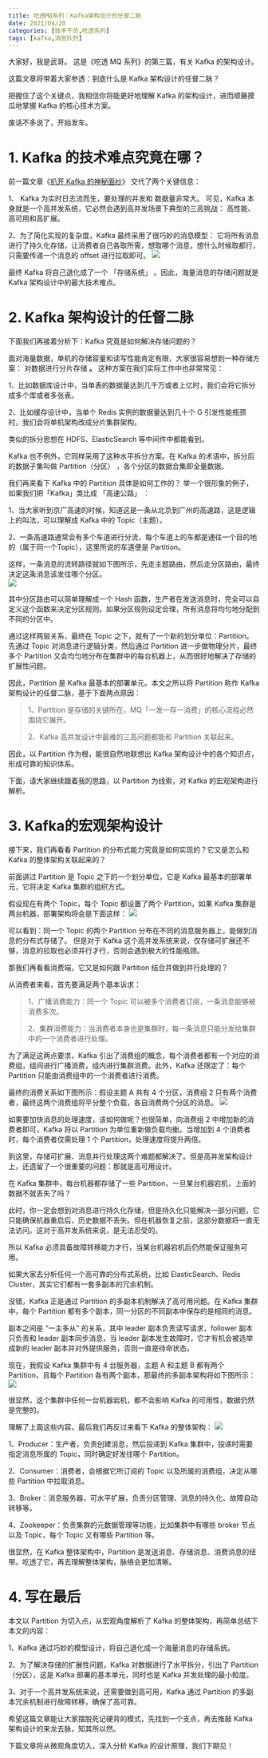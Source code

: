 ```yaml
---
title: 吃透MQ系列：Kafka架构设计的任督二脉
date: 2021/04/20
categories: [技术干货,吃透系列]
tags: [kafka,消息队列]
---
```


大家好，我是武哥。 这是《吃透 MQ 系列》的第三篇，有关  Kafka 的架构设计。  

这篇文章将带着大家参透：到底什么是 Kafka 架构设计的任督二脉？

把握住了这个关键点，我相信你将能更好地理解 Kafka 的架构设计，进而顺藤摸瓜地掌握 Kafka 的核心技术方案。

<!-- more -->

废话不多说了，开始发车。

# 1. Kafka 的技术难点究竟在哪？  

前一篇文章《[扒开 Kafka 的神秘面纱](http://mp.weixin.qq.com/s?__biz=MzU2MTM4NDAwMw==&mid=2247490102&idx=1&sn=68d55b3c5ac74038c76d6837b862a11c&chksm=fc78c51acb0f4c0cd5a1d6ceedb9948f82d48791ab789e9edfd6e83e34fbad1ace5749bee203&scene=21#wechat_redirect)》 交代了两个关键信息：

1、 Kafka 为实时日志流而生，要处理的并发和 数据量非常大。 可见，Kafka 本身就是一个高并发系统，它必然会遇到高并发场景下典型的三高挑战： 高性能、高可用和高扩展。

2、为了简化实现的复杂度，Kafka 最终采用了很巧妙的消息模型： 它将所有消息进行了持久化存储，让消费者自己各取所需，想取哪个消息，想什么时候取都行，只需要传递一个消息的 offset 进行拉取即可。
![](https://oscimg.oschina.net/oscnet/a311f303-8c88-4b33-a7e8-b2f7dfb992ff.png)

最终 Kafka 将自己退化成了一个 「存储系统」 。因此，海量消息的存储问题就是 Kafka 架构设计中的最大技术难点。

# 2. Kafka 架构设计的任督二脉  

下面我们再接着分析下：Kafka 究竟是如何解决存储问题的？

面对海量数据，单机的存储容量和读写性能肯定有限，大家很容易想到一种存储方案： 对数据进行分片存储 **。** 这种方案在我们实际工作中也非常常见：

1、比如数据库设计中，当单表的数据量达到几千万或者上亿时，我们会将它拆分成多个库或者多张表。

2、比如缓存设计中，当单个 Redis 实例的数据量达到几十个 G 引发性能瓶颈时，我们会将单机架构改成分片集群架构。

类似的拆分思想在 HDFS、ElasticSearch 等中间件中都能看到。

Kafka 也不例外，它同样采用了这种水平拆分方案。在 Kafka 的术语中，拆分后的数据子集叫做  Partition（分区） ，各个分区的数据合集即全量数据。

我们再来看下 Kafka 中的 Partition 具体是如何工作的？ 举一个很形象的例子，如果我们把「Kafka」类比成 「高速公路」 ：

1、当大家听到京广高速的时候，知道这是一条从北京到广州的高速路，这是逻辑上的叫法，可以理解成 Kafka 中的 Topic（主题）。

2、一条高速路通常会有多个车道进行分流，每个车道上的车都是通往一个目的地的（属于同一个Topic），这里所说的车道便是 Partition。

这样，一条消息的流转路径就如下图所示，先走主题路由，然后走分区路由，最终决定这条消息该发往哪个分区。  
![](https://oscimg.oschina.net/oscnet/cdcf415a-a6c0-4b33-9e68-9b7015b5bb40.png)

其中分区路由可以简单理解成一个 Hash 函数，生产者在发送消息时，完全可以自定义这个函数来决定分区规则。如果分区规则设定合理，所有消息将均匀地分配到不同的分区中。

通过这样两层关系，最终在 Topic 之下，就有了一个新的划分单位：Partition。先通过 Topic 对消息进行逻辑分类，然后通过 Partition 进一步做物理分片，最终多个 Partition 又会均匀地分布在集群中的每台机器上，从而很好地解决了存储的扩展性问题。  

因此，Partition 是 Kafka 最基本的部署单元。本文之所以将 Partition 称作 Kafka 架构设计的任督二脉，基于下面两点原因：

> 1、Partition 是存储的关键所在，MQ「一发一存一消费」的核心流程必然围绕它展开。
> 
> 2、Kafka 高并发设计中最难的三高问题都能和 Partition 关联起来。

因此，以 Partition 作为根，能很自然地联想出 Kafka 架构设计中的各个知识点，形成可靠的知识体系。

下面，请大家继续跟着我的思路，以 Partition 为线索，对 Kafka 的宏观架构进行解析。

# 3. Kafka的宏观架构设计  

接下来，我们再看看 Partition 的分布式能力究竟是如何实现的？它又是怎么和 Kafka 的整体架构关联起来的？

前面讲过 Partition 是 Topic 之下的一个划分单位，它是 Kafka 最基本的部署单元，它将决定 Kafka 集群的组织方式。

假设现在有两个 Topic，每个 Topic 都设置了两个 Partition，如果 Kafka 集群是两台机器，部署架构将会是下面这样：
![](https://oscimg.oschina.net/oscnet/a9029df6-470e-4d79-942a-07096c0f892d.png)

可以看到：同一个 Topic 的两个 Partition 分布在不同的消息服务器上，能做到消息的分布式存储了。 但是对于 Kafka 这个高并发系统来说，仅存储可扩展还不够，消息的拉取也必须并行才行，否则会遇到极大的性能瓶颈。

那我们再看看消费端，它又是如何跟 Partition 结合并做到并行处理的？

从消费者来看，首先要满足两个基本诉求：

> 1、广播消费能力：同一个 Topic 可以被多个消费者订阅，一条消息能够被消费多次。
> 
> 2、集群消费能力：当消费者本身也是集群时，每一条消息只能分发给集群中的一个消费者进行处理。

为了满足这两点要求，Kafka 引出了消费组的概念，每个消费者都有一个对应的消费组，组间进行广播消费，组内进行集群消费。此外，Kafka 还限定了：每个 Partition 只能由消费组中的一个消费者进行消费。

最终的消费关系如下图所示：假设主题 A 共有 4 个分区，消费组 2 只有两个消费者，最终这两个消费组将平分整个负载，各自消费两个分区的消息。
![](https://oscimg.oschina.net/oscnet/9c487b01-9097-40af-9495-a05029524ab1.png)

如果要加快消息的处理速度，该如何做呢？也很简单，向消费组 2 中增加新的消费者即可，Kafka 将以 Partition 为单位重新做负载均衡。当增加到 4 个消费者时，每个消费者仅需处理 1 个 Partition，处理速度将提升两倍。  

到这里，存储可扩展、消息并行处理这两个难题都解决了。但是高并发架构设计上，还遗留了一个很重要的问题：那就是高可用设计。

在 Kafka 集群中，每台机器都存储了一些 Partition，一旦某台机器宕机，上面的数据不就丢失了吗？

此时，你一定会想到对消息进行持久化存储，但是持久化只能解决一部分问题，它只能确保机器重启后，历史数据不丢失。但在机器恢复之前，这部分数据将一直无法访问。这对于高并发系统来说，是无法忍受的。

所以 Kafka 必须具备故障转移能力才行，当某台机器宕机后仍然能保证服务可用。  

如果大家去分析任何一个高可靠的分布式系统，比如 ElasticSearch、Redis Cluster，其实它们都有一套多副本的冗余机制。  

没错，Kafka 正是通过 Partition 的多副本机制解决了高可用问题。在 Kafka 集群中，每个 Partition 都有多个副本，同一分区的不同副本中保存的是相同的消息。

副本之间是 “一主多从” 的关系，其中 leader 副本负责读写请求，follower 副本只负责和 leader 副本同步消息，当 leader 副本发生故障时，它才有机会被选举成新的 leader 副本并对外提供服务，否则一直是待命状态。  

现在，我假设 Kafka 集群中有 4 台服务器，主题 A 和主题 B 都有两个 Partition，且每个 Partition 各有两个副本，那最终的多副本架构将如下图所示：
![](https://oscimg.oschina.net/oscnet/17365601-5bc8-4209-8bc3-f37e2d4c3abe.png)

很显然，这个集群中任何一台机器宕机，都不会影响 Kafka 的可用性，数据仍然是完整的。

理解了上面这些内容，最后我们再反过来看下 Kafka 的整体架构：
![](https://oscimg.oschina.net/oscnet/477e544f-4afd-45f0-99f0-76aab164a6f4.png)

1、Producer：生产者，负责创建消息，然后投递到 Kafka 集群中，投递时需要指定消息所属的 Topic，同时确定好发往哪个 Partition。

2、Consumer：消费者，会根据它所订阅的 Topic 以及所属的消费组，决定从哪些 Partition 中拉取消息。

3、Broker：消息服务器，可水平扩展，负责分区管理、消息的持久化、故障自动转移等。

4、Zookeeper：负责集群的元数据管理等功能，比如集群中有哪些 broker 节点以及 Topic，每个 Topic 又有哪些 Partition 等。

很显然，在 Kafka 整体架构中，Partition 是发送消息、存储消息、消费消息的纽带。吃透了它，再去理解整体架构，脉络会更加清晰。

# 4. 写在最后  

本文以 Partition 为切入点，从宏观角度解析了 Kafka 的整体架构，再简单总结下本文的内容：

1、Kafka 通过巧妙的模型设计，将自己退化成一个海量消息的存储系统。

2、为了解决存储的扩展性问题，Kafka 对数据进行了水平拆分，引出了 Partition（分区），这是 Kafka 部署的基本单元，同时也是 Kafka 并发处理的最小粒度。

3、对于一个高并发系统来说，还需要做到高可用，Kafka 通过 Partition 的多副本冗余机制进行故障转移，确保了高可靠。

希望这篇文章能让大家摆脱死记硬背的模式，先找到一个支点，再去推敲 Kafka 架构设计的来龙去脉，知其所以然。

下篇文章将从微观角度切入，深入分析 Kafka 的设计原理，我们下期见！